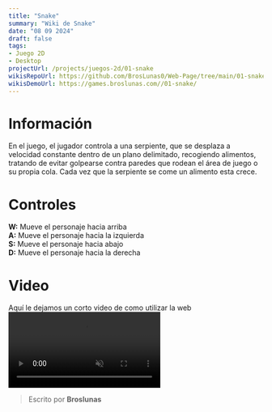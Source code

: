```yaml
---
title: "Snake"
summary: "Wiki de Snake"
date: "08 09 2024"
draft: false
tags:
- Juego 2D
- Desktop
projectUrl: /projects/juegos-2d/01-snake
wikisRepoUrl: https://github.com/BrosLunas0/Web-Page/tree/main/01-snake/
wikisDemoUrl: https://games.broslunas.com//01-snake/
---
```

# Información
En el juego, el jugador controla a una serpiente, que se desplaza a velocidad constante dentro de un plano delimitado, recogiendo alimentos, tratando de evitar golpearse contra paredes que rodean el área de juego o su propia cola. Cada vez que la serpiente se come un alimento esta crece.

# Controles
<b>W:</b> Mueve el personaje hacia arriba <br>
<b>A:</b> Mueve el personaje hacia la izquierda <br>
<b>S:</b> Mueve el personaje hacia abajo <br>
<b>D:</b> Mueve el personaje hacia la derecha <br>


# Video
Aquí le dejamos un corto video de como utilizar la web
<video class="container video" controls muted>
    <source src="https://assets.broslunas.com/gameplay/snake.mp4" type="video/mp4">
</video>

> Escrito por **Broslunas**
